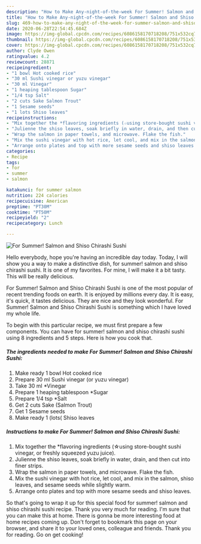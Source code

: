 ```yaml
---
description: "How to Make Any-night-of-the-week For Summer! Salmon and Shiso Chirashi Sushi"
title: "How to Make Any-night-of-the-week For Summer! Salmon and Shiso Chirashi Sushi"
slug: 469-how-to-make-any-night-of-the-week-for-summer-salmon-and-shiso-chirashi-sushi
date: 2020-06-28T22:54:45.684Z
image: https://img-global.cpcdn.com/recipes/6086158170718208/751x532cq70/for-summer-salmon-and-shiso-chirashi-sushi-recipe-main-photo.jpg
thumbnail: https://img-global.cpcdn.com/recipes/6086158170718208/751x532cq70/for-summer-salmon-and-shiso-chirashi-sushi-recipe-main-photo.jpg
cover: https://img-global.cpcdn.com/recipes/6086158170718208/751x532cq70/for-summer-salmon-and-shiso-chirashi-sushi-recipe-main-photo.jpg
author: Clyde Owen
ratingvalue: 4.2
reviewcount: 28871
recipeingredient:
- "1 bowl Hot cooked rice"
- "30 ml Sushi vinegar or yuzu vinegar"
- "30 ml Vinegar"
- "1 heaping tablespoon Sugar"
- "1/4 tsp Salt"
- "2 cuts Sake Salmon Trout"
- "1 Sesame seeds"
- "1 lots Shiso leaves"
recipeinstructions:
- "Mix together the *flavoring ingredients (☆using store-bought sushi vinegar, or freshly squeezed yuzu juice)."
- "Julienne the shiso leaves, soak briefly in water, drain, and then cut into finer strips."
- "Wrap the salmon in paper towels, and microwave. Flake the fish."
- "Mix the sushi vinegar with hot rice, let cool, and mix in the salmon, shiso leaves, and sesame seeds while slightly warm."
- "Arrange onto plates and top with more sesame seeds and shiso leaves."
categories:
- Recipe
tags:
- for
- summer
- salmon

katakunci: for summer salmon 
nutrition: 224 calories
recipecuisine: American
preptime: "PT30M"
cooktime: "PT50M"
recipeyield: "2"
recipecategory: Lunch

---
```



![For Summer! Salmon and Shiso Chirashi Sushi](https://img-global.cpcdn.com/recipes/6086158170718208/751x532cq70/for-summer-salmon-and-shiso-chirashi-sushi-recipe-main-photo.jpg)

Hello everybody, hope you're having an incredible day today. Today, I will show you a way to make a distinctive dish, for summer! salmon and shiso chirashi sushi. It is one of my favorites. For mine, I will make it a bit tasty. This will be really delicious.

For Summer! Salmon and Shiso Chirashi Sushi is one of the most popular of recent trending foods on earth. It is enjoyed by millions every day. It is easy, it's quick, it tastes delicious. They are nice and they look wonderful. For Summer! Salmon and Shiso Chirashi Sushi is something which I have loved my whole life.




To begin with this particular recipe, we must first prepare a few components. You can have for summer! salmon and shiso chirashi sushi using 8 ingredients and 5 steps. Here is how you cook that.

<!--inarticleads1-->

##### The ingredients needed to make For Summer! Salmon and Shiso Chirashi Sushi:

1. Make ready 1 bowl Hot cooked rice
1. Prepare 30 ml Sushi vinegar (or yuzu vinegar)
1. Take 30 ml *Vinegar
1. Prepare 1 heaping tablespoon *Sugar
1. Prepare 1/4 tsp *Salt
1. Get 2 cuts Sake (Salmon Trout)
1. Get 1 Sesame seeds
1. Make ready 1 (lots( Shiso leaves




<!--inarticleads2-->

##### Instructions to make For Summer! Salmon and Shiso Chirashi Sushi:

1. Mix together the *flavoring ingredients (☆using store-bought sushi vinegar, or freshly squeezed yuzu juice).
1. Julienne the shiso leaves, soak briefly in water, drain, and then cut into finer strips.
1. Wrap the salmon in paper towels, and microwave. Flake the fish.
1. Mix the sushi vinegar with hot rice, let cool, and mix in the salmon, shiso leaves, and sesame seeds while slightly warm.
1. Arrange onto plates and top with more sesame seeds and shiso leaves.




So that's going to wrap it up for this special food for summer! salmon and shiso chirashi sushi recipe. Thank you very much for reading. I'm sure that you can make this at home. There is gonna be more interesting food at home recipes coming up. Don't forget to bookmark this page on your browser, and share it to your loved ones, colleague and friends. Thank you for reading. Go on get cooking!
